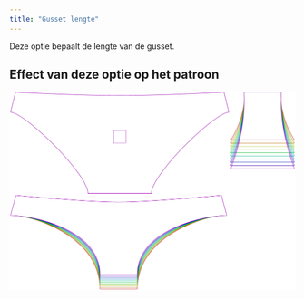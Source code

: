 ```yaml
---
title: "Gusset lengte"
---
```


Deze optie bepaalt de lengte van de gusset.

## Effect van deze optie op het patroon

![Deze afbeelding toont het effect van deze optie door meerdere varianten die een andere waarde hebben voor deze optie te vervangen](unice_gussetlength_sample.svg "Effect van deze optie op het patroon")
